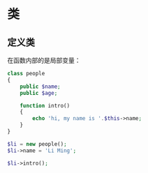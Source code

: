 # 类

## 定义类

在函数内部的是局部变量：

<div class="run"></div>

```php
class people
{
    public $name;
    public $age;

    function intro()
    {
        echo 'hi, my name is '.$this->name;
    }
}

$li = new people();
$li->name = 'Li Ming';

$li->intro();
```
